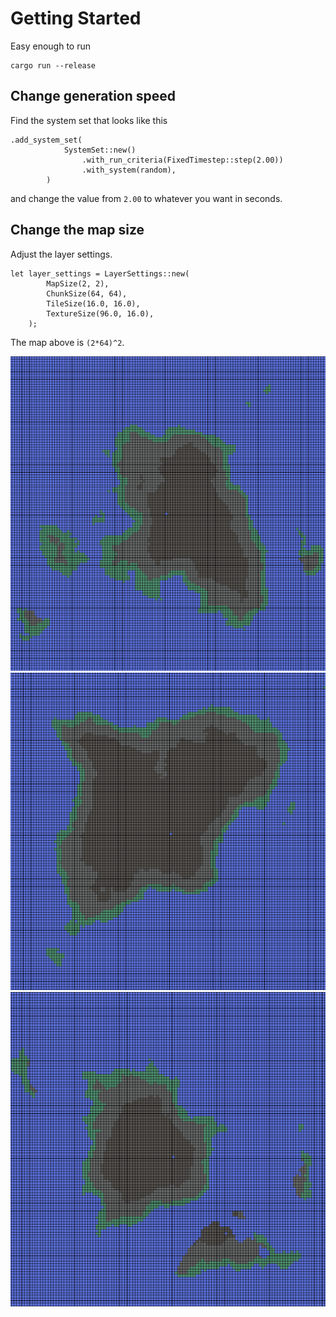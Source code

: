 # Getting Started
Easy enough to run
```
cargo run --release
```

## Change generation speed
Find the system set that looks like this
```
.add_system_set(
            SystemSet::new()
                .with_run_criteria(FixedTimestep::step(2.00))
                .with_system(random),
        )
```

and change the value from `2.00` to whatever you want in seconds.

## Change the map size
Adjust the layer settings.
```
let layer_settings = LayerSettings::new(
        MapSize(2, 2),
        ChunkSize(64, 64),
        TileSize(16.0, 16.0),
        TextureSize(96.0, 16.0),
    );
```

The map above is `(2*64)^2`.  

![alt text](./screenshots/1.png?raw=true)
![alt text](./screenshots/2.png?raw=true)
![alt text](./screenshots/3.png?raw=true)

